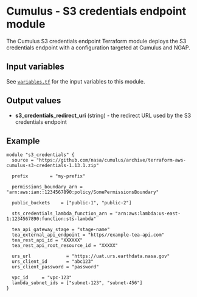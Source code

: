 # Cumulus - S3 credentials endpoint module

The Cumulus S3 credentials endpoint Terraform module deploys the S3
credentials endpoint with a configuration targeted at Cumulus and NGAP.

## Input variables

See [`variables.tf`]('./../variables.tf) for the input variables to this module.

## Output values

- **s3_credentials_redirect_uri** (string) - the redirect URL used by the S3
  credentials endpoint

## Example

```hcl
module "s3_credentials" {
  source = "https://github.com/nasa/cumulus/archive/terraform-aws-cumulus-s3-credentials-1.13.1.zip"

  prefix        = "my-prefix"

  permissions_boundary_arn = "arn:aws:iam::1234567890:policy/SomePermissionsBoundary"

  public_buckets    = ["public-1", "public-2"]

  sts_credentials_lambda_function_arn = "arn:aws:lambda:us-east-1:1234567890:function:sts-lambda"

  tea_api_gateway_stage = "stage-name"
  tea_external_api_endpoint = "https//example-tea-api.com"
  tea_rest_api_id = "XXXXXX"
  tea_rest_api_root_resource_id = "XXXXX"

  urs_url             = "https://uat.urs.earthdata.nasa.gov"
  urs_client_id       = "abc123"
  urs_client_password = "password"

  vpc_id     = "vpc-123"
  lambda_subnet_ids = ["subnet-123", "subnet-456"]
}
```
